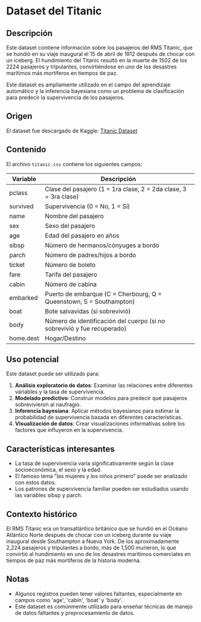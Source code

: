 # Dataset del Titanic

## Descripción
Este dataset contiene información sobre los pasajeros del RMS Titanic, que se hundió en su viaje inaugural el 15 de abril de 1912 después de chocar con un iceberg. El hundimiento del Titanic resultó en la muerte de 1502 de los 2224 pasajeros y tripulantes, convirtiéndose en uno de los desastres marítimos más mortíferos en tiempos de paz.

Este dataset es ampliamente utilizado en el campo del aprendizaje automático y la inferencia bayesiana como un problema de clasificación para predecir la supervivencia de los pasajeros.

## Origen
El dataset fue descargado de Kaggle: [Titanic Dataset](https://www.kaggle.com/datasets/sakshisatre/titanic-dataset)

## Contenido
El archivo `titanic.csv` contiene los siguientes campos:

| Variable | Descripción |
|----------|-------------|
| pclass | Clase del pasajero (1 = 1ra clase, 2 = 2da clase, 3 = 3ra clase) |
| survived | Supervivencia (0 = No, 1 = Sí) |
| name | Nombre del pasajero |
| sex | Sexo del pasajero |
| age | Edad del pasajero en años |
| sibsp | Número de hermanos/cónyuges a bordo |
| parch | Número de padres/hijos a bordo |
| ticket | Número de boleto |
| fare | Tarifa del pasajero |
| cabin | Número de cabina |
| embarked | Puerto de embarque (C = Cherbourg, Q = Queenstown, S = Southampton) |
| boat | Bote salvavidas (si sobrevivió) |
| body | Número de identificación del cuerpo (si no sobrevivió y fue recuperado) |
| home.dest | Hogar/Destino |

## Uso potencial
Este dataset puede ser utilizado para:

1. **Análisis exploratorio de datos**: Examinar las relaciones entre diferentes variables y la tasa de supervivencia.
2. **Modelado predictivo**: Construir modelos para predecir qué pasajeros sobrevivieron al naufragio.
3. **Inferencia bayesiana**: Aplicar métodos bayesianos para estimar la probabilidad de supervivencia basada en diferentes características.
4. **Visualización de datos**: Crear visualizaciones informativas sobre los factores que influyeron en la supervivencia.

## Características interesantes
- La tasa de supervivencia varía significativamente según la clase socioeconómica, el sexo y la edad.
- El famoso lema "las mujeres y los niños primero" puede ser analizado con estos datos.
- Los patrones de supervivencia familiar pueden ser estudiados usando las variables sibsp y parch.

## Contexto histórico
El RMS Titanic era un transatlántico británico que se hundió en el Océano Atlántico Norte después de chocar con un iceberg durante su viaje inaugural desde Southampton a Nueva York. De los aproximadamente 2,224 pasajeros y tripulantes a bordo, más de 1,500 murieron, lo que convirtió al hundimiento en uno de los desastres marítimos comerciales en tiempos de paz más mortíferos de la historia moderna.

## Notas
- Algunos registros pueden tener valores faltantes, especialmente en campos como 'age', 'cabin', 'boat' y 'body'.
- Este dataset es comúnmente utilizado para enseñar técnicas de manejo de datos faltantes y preprocesamiento de datos.
